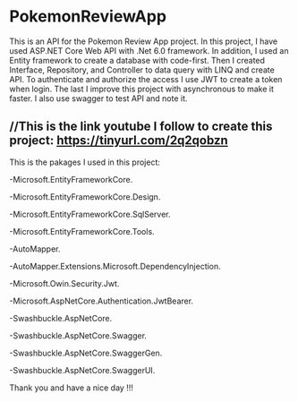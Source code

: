 # PokemonReviewApp
This is an API for the Pokemon Review App project.
In this project, I have used ASP.NET Core Web API with .Net 6.0 framework.
In addition, I used an Entity framework to create a database with code-first.
Then I created Interface, Repository, and Controller to data query with LINQ and create API.
To authenticate and authorize the access I use JWT to create a token when login.
The last I improve this project with asynchronous to make it faster.
I also use swagger to test API and note it.

//This is the link youtube I follow to create this project: https://tinyurl.com/2q2qobzn
--------------------------------------------------------------------------------------------
This is the pakages I used in this project:

-Microsoft.EntityFrameworkCore.

-Microsoft.EntityFrameworkCore.Design.

-Microsoft.EntityFrameworkCore.SqlServer.

-Microsoft.EntityFrameworkCore.Tools.

-AutoMapper.

-AutoMapper.Extensions.Microsoft.DependencyInjection.

-Microsoft.Owin.Security.Jwt.

-Microsoft.AspNetCore.Authentication.JwtBearer.

-Swashbuckle.AspNetCore.

-Swashbuckle.AspNetCore.Swagger.

-Swashbuckle.AspNetCore.SwaggerGen.

-Swashbuckle.AspNetCore.SwaggerUI.

Thank you and have a nice day !!!
